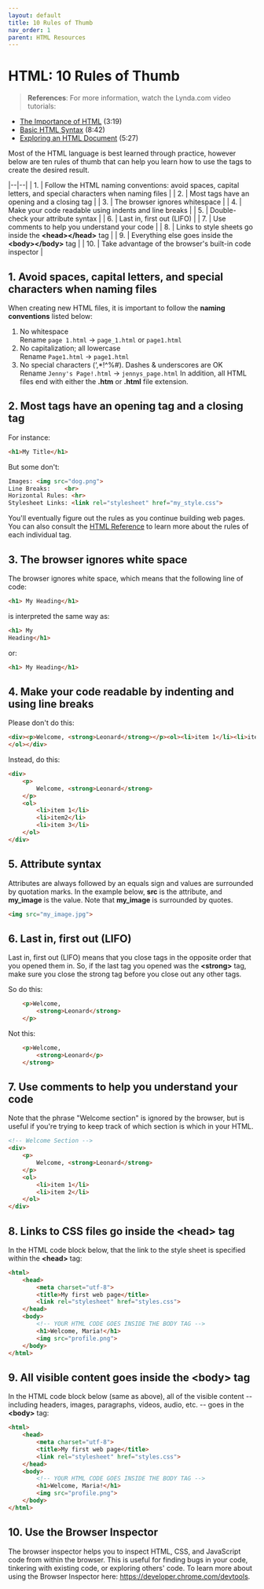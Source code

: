 ```yaml
---
layout: default
title: 10 Rules of Thumb
nav_order: 1
parent: HTML Resources
---
```


# HTML: 10 Rules of Thumb
> **References**:
> For more information, watch the Lynda.com video tutorials:
* [The Importance of HTML](http://www.lynda.com/HTML-tutorials/importance-HTML/170427/196129-4.html) (3:19)
* [Basic HTML Syntax](http://www.lynda.com/HTML-tutorials/Basic-HTML-syntax/170427/196130-4.html) (8:42)
* [Exploring an HTML Document](http://www.lynda.com/HTML-tutorials/Exploring-HTML-document/170427/196135-4.html) (5:27)

Most of the HTML language is best learned through practice, however below are ten rules of thumb that can help you learn how to use the tags to create the desired result.


|--|--|
| 1. | Follow the HTML naming conventions: avoid spaces, capital letters, and special characters when naming files |
| 2. | Most tags have an opening and a closing tag |
| 3. | The browser ignores whitespace |
| 4. | Make your code readable using indents and line breaks |
| 5. | Double-check your attribute syntax |
| 6. | Last in, first out (LIFO) |
| 7. | Use comments to help you understand your code |
| 8. | Links to style sheets go inside the **&lt;head&gt;&lt;/head&gt;** tag |
| 9. | Everything else goes inside the **&lt;body&gt;&lt;/body&gt;** tag |
| 10. | Take advantage of the browser's built-in code inspector |


## 1. Avoid spaces, capital letters, and special characters when naming files
When creating new HTML files, it is important to follow the **naming conventions** listed below:

1. No whitespace<br>
Rename `page 1.html` → `page_1.html` or `page1.html`
2. No capitalization; all lowercase<br>
Rename `Page1.html` → `page1.html`
3. No special characters (‘,*!^%#). Dashes & underscores are OK<br>
Rename `Jenny's Page!.html` → `jennys_page.html`
In addition, all HTML files end with either the **.htm** or **.html** file extension.

## 2. Most tags have an opening tag and a closing tag
For instance:
```html
<h1>My Title</h1>
```
But some don't:

```html
Images: <img src="dog.png">
Line Breaks:	<br>
Horizontal Rules: <hr>
Stylesheet Links: <link rel="stylesheet" href="my_style.css">
```

You'll eventually figure out the rules as you continue building web pages. You can also consult the [HTML Reference](http://www.w3schools.com/html/default.asp) to learn more about the rules of each individual tag.

## 3. The browser ignores white space
The browser ignores white space, which means that the following line of code:
```html
<h1> My Heading</h1>
```
is interpreted the same way as:


```html
<h1> My
Heading</h1>
```
or:
```html
<h1> My Heading</h1>
```
## 4. Make your code readable by indenting and using line breaks

Please don't do this:

```html
<div><p>Welcome, <strong>Leonard</strong></p><ol><li>item 1</li><li>item2</li><li>item 3</li>
</ol></div>
```
Instead, do this:
```html
<div>
    <p>
        Welcome, <strong>Leonard</strong>
    </p>
    <ol>
        <li>item 1</li>
        <li>item2</li>
        <li>item 3</li>
    </ol>
</div>
```
## 5. Attribute syntax
Attributes are always followed by an equals sign and values are surrounded by quotation marks. In the example below, **src** is the attribute, and **my_image** is the value. Note that **my_image** is surrounded by quotes.

```html
<img src="my_image.jpg">
```

## 6. Last in, first out (LIFO)
Last in, first out (LIFO) means that you close tags in the opposite order that you opened them in. So, if the last tag you opened was the **&lt;strong&gt;** tag, make sure you close the strong tag before you close out any other tags.

So do this:

```html
    <p>Welcome,
        <strong>Leonard</strong>
    </p>
```
Not this:
```html
    <p>Welcome,
        <strong>Leonard</p>
    </strong>
```

## 7. Use comments to help you understand your code
Note that the phrase "Welcome section" is ignored by the browser, but is useful if you're trying to keep track of which section is which in your HTML.

```html
<!-- Welcome Section -->
<div>
    <p>
        Welcome, <strong>Leonard</strong>
    </p>
    <ol>
        <li>item 1</li>
        <li>item 2</li>
    </ol>
</div>
```

## 8. Links to CSS files go inside the &lt;head&gt; tag
In the HTML code block below, that the link to the style sheet is specified within the **&lt;head&gt;** tag:
```html
<html>
    <head>
        <meta charset="utf-8">
        <title>My first web page</title>
        <link rel="stylesheet" href="styles.css">
    </head>
    <body>
        <!-- YOUR HTML CODE GOES INSIDE THE BODY TAG -->
        <h1>Welcome, Maria!</h1>
        <img src="profile.png">
    </body>
</html>
```

## 9. All visible content goes inside the &lt;body&gt; tag
In the HTML code block below (same as above), all of the visible content -- including headers, images, paragraphs, videos, audio, etc. -- goes in the **&lt;body&gt;** tag:

```html
<html>
    <head>
        <meta charset="utf-8">
        <title>My first web page</title>
        <link rel="stylesheet" href="styles.css">
    </head>
    <body>
        <!-- YOUR HTML CODE GOES INSIDE THE BODY TAG -->
        <h1>Welcome, Maria!</h1>
        <img src="profile.png">
    </body>
</html>
```

## 10. Use the Browser Inspector
The browser inspector helps you to inspect HTML, CSS, and JavaScript code from within the browser. This is useful for finding bugs in your code, tinkering with existing code, or exploring others' code. To learn more about using the Browser Inspector here: https://developer.chrome.com/devtools.

